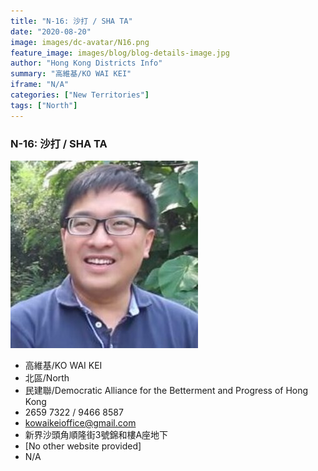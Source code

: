 ```yaml
---
title: "N-16: 沙打 / SHA TA"
date: "2020-08-20"
image: images/dc-avatar/N16.png
feature_image: images/blog/blog-details-image.jpg
author: "Hong Kong Districts Info"
summary: "高維基/KO WAI KEI"
iframe: "N/A"
categories: ["New Territories"]
tags: ["North"]
---
```


### N-16: 沙打 / SHA TA  
![](/images/dc-avatar/N16.png)  

 - 高維基/KO WAI KEI  
 - 北區/North  
 - 民建聯/Democratic Alliance for the Betterment and Progress of Hong Kong  
 - 2659 7322 / 9466 8587  
 - kowaikeioffice@gmail.com  
 - 新界沙頭角順隆街3號錦和樓A座地下  
 - [No other website provided]  
 - N/A
